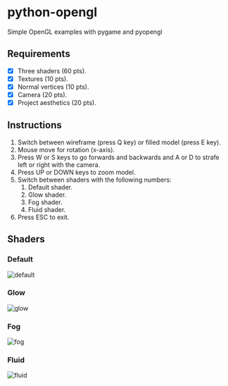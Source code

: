 # python-opengl

Simple OpenGL examples with pygame and pyopengl

## Requirements
- [x] Three shaders (60 pts).
- [x] Textures (10 pts).
- [x] Normal vertices (10 pts).
- [x] Camera (20 pts).
- [x] Project aesthetics (20 pts).

## Instructions
1. Switch between wireframe (press Q key) or filled model (press E key).
2. Mouse move for rotation (x-axis).
3. Press W or S keys to go forwards and backwards and A or D to strafe left or right with the camera.
4. Press UP or DOWN keys to zoom model.
5. Switch between shaders with the following numbers:
   1. Default shader.
   2. Glow shader.
   3. Fog shader.
   4. Fluid shader.
6. Press ESC to exit.

## Shaders
### Default
![default](https://github.com/gusmendez99/python-opengl/raw/main/images/default.gif?raw=true)

### Glow
![glow](https://github.com/gusmendez99/python-opengl/raw/main/images/glow.gif?raw=true)

### Fog
![fog](https://github.com/gusmendez99/python-opengl/raw/main/images/fog.gif?raw=true)

### Fluid
![fluid](https://github.com/gusmendez99/python-opengl/raw/main/images/fluid.gif?raw=true)